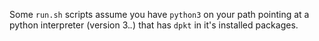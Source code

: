 
Some `run.sh` scripts assume you have `python3` on your path pointing at a python interpreter (version 3.*.*) that has `dpkt` in it's installed packages.

